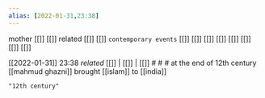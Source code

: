 ```yaml
---
alias: [2022-01-31,23:38]
---
```

 mother [[]] [[]]
 related [[]] [[]]
 `contemporary events` [[]] [[]] [[]] [[]] [[]] [[]] [[]] [[]]

[[2022-01-31]] 23:38 _related_ [[]] | [[]] | [[]] # # #
at the end of 12th century [[mahmud ghazni]] brought [[islam]] to [[india]]
```query
"12th century"
```